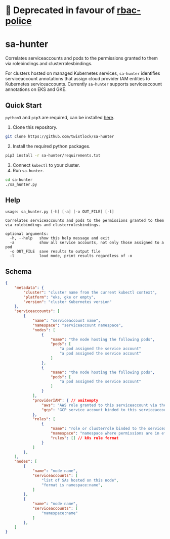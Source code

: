 # :bell: Deprecated in favour of [rbac-police](https://github.com/PaloAltoNetworks/rbac-police)
# sa-hunter 
Correlates serviceaccounts and pods to the permissions granted to them via rolebindings and clusterrolesbindings.

For clusters hosted on managed Kubernetes services, `sa-hunter` identifies serviceaccount annotations that assign cloud provider IAM entities to Kubernetes serviceaccounts. Currently `sa-hunter` supports serviceaccount annotations on EKS and GKE.


## Quick Start
`python3` and `pip3` are required, can be installed [here](https://www.python.org/downloads]).
1. Clone this repository.
```bash
git clone https://github.com/twistlock/sa-hunter
```
2. Install  the required python packages.
```bash
pip3 install -r sa-hunter/requirements.txt
```
3. Connect `kubectl` to your cluster.
4. Run `sa-hunter`.
```bash
cd sa-hunter
./sa_hunter.py
```

## Help

```
usage: sa_hunter.py [-h] [-a] [-o OUT_FILE] [-l]

Correlates serviceaccounts and pods to the permissions granted to them via rolebindings and clusterrolesbindings.

optional arguments:
  -h, --help   show this help message and exit
  -a           show all service accounts, not only those assigned to a pod
  -o OUT_FILE  save results to output file
  -l           loud mode, print results regardless of -o
```

## Schema
```json
{
    "metadata": {
        "cluster": "cluster name from the current kubectl context",
        "platform": "eks, gke or empty",
        "version": "cluster Kubernetes version"
    },
    "serviceaccounts": [
        {
            "name": "serviceaccount name",
            "namespace": "serviceaccount namespace",
            "nodes": [
                {
                    "name": "the node hosting the following pods",
                    "pods": [
                        "a pod assigned the service account"
                        "a pod assigned the service account"
                    ]
                },
                {
                    "name": "the node hosting the following pods",
                    "pods": [
                        "a pod assigned the service account"
                    ]
                }
            ],
            "providerIAM": { // omitempty
                "aws": "AWS role granted to this serviceaccount via the 'eks.amazonaws.com/role-arn' annotation, if exists",
                "gcp": "GCP service account binded to this serviceaccount via the 'iam.gke.io/gcp-service-account' annotation, if exists"
            },    
            "roles": [
                {
                    "name": "role or clusterrole binded to the serviceaccount",
                    "namespace": "namespace where permissions are in effect, excluded for clusterroles granted via clusterrolebindings", // omitempty
                    "rules": [] // k8s rule format
                }
            ]
        },
    ],
    "nodes": [
        {
            "name": "node name",
            "serviceaccounts": [
                "list of SAs hosted on this node",
                "format is namespace:name",
            ]
        },
        {
            "name": "node name",
            "serviceaccounts": [
                "namespace:name"
            ]
        },
    ]
}
```

